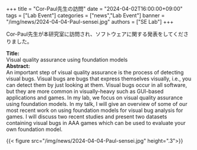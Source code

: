 +++
title = "Cor-Paul先生の訪問"
date = "2024-04-02T16:00:00+09:00"
tags = ["Lab Event"]
categories = ["news","Lab Event"]
banner = "/img/news/2024-04-04-Paul-sensei.jpg"
authors = ["SE Lab"]
+++

Cor-Paul先生が本研究室に訪問され、ソフトウェアに関する発表をしてくださりました。

**Title:**  
Visual quality assurance using foundation models  
**Abstract:**  
An important step of visual quality assurance is the process of detecting visual bugs. Visual bugs are bugs that express themselves visually, i.e., you can detect them by just looking at them. Visual bugs occur in all software, but they are more common in visually-heavy such as GUI-based applications and games. In my lab, we focus on visual quality assurance using foundation models. In my talk, I will give an overview of some of our most recent work on using foundation models for visual bug analysis for games. I will discuss two recent studies and present two datasets containing visual bugs in AAA games which can be used to evaluate your own foundation model.

{{< figure src="/img/news/2024-04-04-Paul-sensei.jpg" height=".3">}}